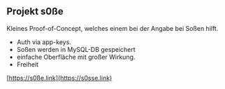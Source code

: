 ## Projekt s0ße

Kleines Proof-of-Concept, welches einem bei der Angabe bei Soßen hilft.

- Auth via app-keys.
- Soßen werden in MySQL-DB gespeichert
- einfache Oberfläche mit großer Wirkung.
- Freiheit

[https://s0ße.link](https://s0sse.link)
